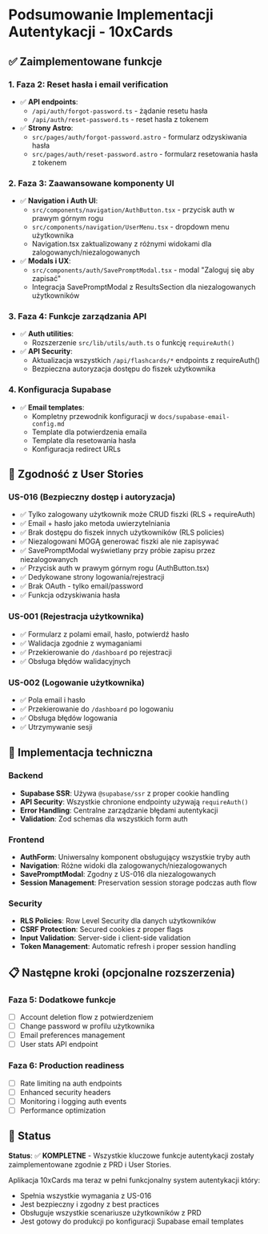 # Podsumowanie Implementacji Autentykacji - 10xCards

## ✅ Zaimplementowane funkcje

### 1. Faza 2: Reset hasła i email verification

- ✅ **API endpoints**:
  - `/api/auth/forgot-password.ts` - żądanie resetu hasła
  - `/api/auth/reset-password.ts` - reset hasła z tokenem
- ✅ **Strony Astro**:
  - `src/pages/auth/forgot-password.astro` - formularz odzyskiwania hasła
  - `src/pages/auth/reset-password.astro` - formularz resetowania hasła z tokenem

### 2. Faza 3: Zaawansowane komponenty UI

- ✅ **Navigation i Auth UI**:
  - `src/components/navigation/AuthButton.tsx` - przycisk auth w prawym górnym rogu
  - `src/components/navigation/UserMenu.tsx` - dropdown menu użytkownika
  - Navigation.tsx zaktualizowany z różnymi widokami dla zalogowanych/niezalogowanych
- ✅ **Modals i UX**:
  - `src/components/auth/SavePromptModal.tsx` - modal "Zaloguj się aby zapisać"
  - Integracja SavePromptModal z ResultsSection dla niezalogowanych użytkowników

### 3. Faza 4: Funkcje zarządzania API

- ✅ **Auth utilities**:
  - Rozszerzenie `src/lib/utils/auth.ts` o funkcję `requireAuth()`
- ✅ **API Security**:
  - Aktualizacja wszystkich `/api/flashcards/*` endpoints z requireAuth()
  - Bezpieczna autoryzacja dostępu do fiszek użytkownika

### 4. Konfiguracja Supabase

- ✅ **Email templates**:
  - Kompletny przewodnik konfiguracji w `docs/supabase-email-config.md`
  - Template dla potwierdzenia emaila
  - Template dla resetowania hasła
  - Konfiguracja redirect URLs

## 🎯 Zgodność z User Stories

### US-016 (Bezpieczny dostęp i autoryzacja)

- ✅ Tylko zalogowany użytkownik może CRUD fiszki (RLS + requireAuth)
- ✅ Email + hasło jako metoda uwierzytelniania
- ✅ Brak dostępu do fiszek innych użytkowników (RLS policies)
- ✅ Niezalogowani MOGĄ generować fiszki ale nie zapisywać
- ✅ SavePromptModal wyświetlany przy próbie zapisu przez niezalogowanych
- ✅ Przycisk auth w prawym górnym rogu (AuthButton.tsx)
- ✅ Dedykowane strony logowania/rejestracji
- ✅ Brak OAuth - tylko email/password
- ✅ Funkcja odzyskiwania hasła

### US-001 (Rejestracja użytkownika)

- ✅ Formularz z polami email, hasło, potwierdź hasło
- ✅ Walidacja zgodnie z wymaganiami
- ✅ Przekierowanie do `/dashboard` po rejestracji
- ✅ Obsługa błędów walidacyjnych

### US-002 (Logowanie użytkownika)

- ✅ Pola email i hasło
- ✅ Przekierowanie do `/dashboard` po logowaniu
- ✅ Obsługa błędów logowania
- ✅ Utrzymywanie sesji

## 🔧 Implementacja techniczna

### Backend

- **Supabase SSR**: Używa `@supabase/ssr` z proper cookie handling
- **API Security**: Wszystkie chronione endpointy używają `requireAuth()`
- **Error Handling**: Centralne zarządzanie błędami autentykacji
- **Validation**: Zod schemas dla wszystkich form auth

### Frontend

- **AuthForm**: Uniwersalny komponent obsługujący wszystkie tryby auth
- **Navigation**: Różne widoki dla zalogowanych/niezalogowanych
- **SavePromptModal**: Zgodny z US-016 dla niezalogowanych
- **Session Management**: Preservation session storage podczas auth flow

### Security

- **RLS Policies**: Row Level Security dla danych użytkowników
- **CSRF Protection**: Secured cookies z proper flags
- **Input Validation**: Server-side i client-side validation
- **Token Management**: Automatic refresh i proper session handling

## 📋 Następne kroki (opcjonalne rozszerzenia)

### Faza 5: Dodatkowe funkcje

- [ ] Account deletion flow z potwierdzeniem
- [ ] Change password w profilu użytkownika
- [ ] Email preferences management
- [ ] User stats API endpoint

### Faza 6: Production readiness

- [ ] Rate limiting na auth endpoints
- [ ] Enhanced security headers
- [ ] Monitoring i logging auth events
- [ ] Performance optimization

## 🚀 Status

**Status**: ✅ **KOMPLETNE** - Wszystkie kluczowe funkcje autentykacji zostały zaimplementowane zgodnie z PRD i User Stories.

Aplikacja 10xCards ma teraz w pełni funkcjonalny system autentykacji który:

- Spełnia wszystkie wymagania z US-016
- Jest bezpieczny i zgodny z best practices
- Obsługuje wszystkie scenariusze użytkowników z PRD
- Jest gotowy do produkcji po konfiguracji Supabase email templates
